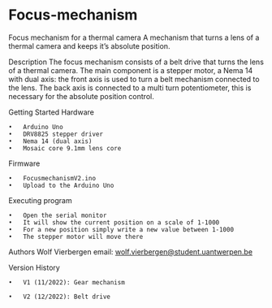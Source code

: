 # Focus-mechanism

Focus mechanism for a thermal camera
A mechanism that turns a lens of a thermal camera and keeps it’s absolute position.

Description
The focus mechanism consists of a belt drive that turns the lens of a thermal camera.
The main component is a  stepper motor, a Nema 14 with dual axis: the front axis is used to turn a belt mechanism connected to the lens. The back axis is connected to a multi turn potentiometer, this is necessary for the absolute position control.

Getting Started
Hardware

	•	Arduino Uno
	•	DRV8825 stepper driver
	•	Nema 14 (dual axis)
	•	Mosaic core 9.1mm lens core

Firmware

	•	FocusmechanismV2.ino
	•	Upload to the Arduino Uno

Executing program

	•	Open the serial monitor
	•	It will show the current position on a scale of 1-1000
	•	For a new position simply write a new value between 1-1000
	•	The stepper motor will move there


Authors
Wolf Vierbergen
email: wolf.vierbergen@student.uantwerpen.be

Version History
	
	•	V1 (11/2022): Gear mechanism

	•	V2 (12/2022): Belt drive 



